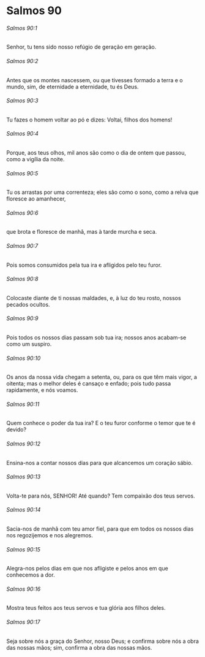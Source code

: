 # Salmos 90

###### Salmos 90:1

Senhor, tu tens sido nosso refúgio de geração em geração.

###### Salmos 90:2

Antes que os montes nascessem, ou que tivesses formado a terra e o mundo, sim, de eternidade a eternidade, tu és Deus.

###### Salmos 90:3

Tu fazes o homem voltar ao pó e dizes: Voltai, filhos dos homens!

###### Salmos 90:4

Porque, aos teus olhos, mil anos são como o dia de ontem que passou, como a vigília da noite.

###### Salmos 90:5

Tu os arrastas por uma correnteza; eles são como o sono, como a relva que floresce ao amanhecer,

###### Salmos 90:6

que brota e floresce de manhã, mas à tarde murcha e seca.

###### Salmos 90:7

Pois somos consumidos pela tua ira e afligidos pelo teu furor.

###### Salmos 90:8

Colocaste diante de ti nossas maldades, e, à luz do teu rosto, nossos pecados ocultos.

###### Salmos 90:9

Pois todos os nossos dias passam sob tua ira; nossos anos acabam-se como um suspiro.

###### Salmos 90:10

Os anos da nossa vida chegam a setenta, ou, para os que têm mais vigor, a oitenta; mas o melhor deles é cansaço e enfado; pois tudo passa rapidamente, e nós voamos.

###### Salmos 90:11

Quem conhece o poder da tua ira? E o teu furor conforme o temor que te é devido?

###### Salmos 90:12

Ensina-nos a contar nossos dias para que alcancemos um coração sábio.

###### Salmos 90:13

Volta-te para nós, SENHOR! Até quando? Tem compaixão dos teus servos.

###### Salmos 90:14

Sacia-nos de manhã com teu amor fiel, para que em todos os nossos dias nos regozijemos e nos alegremos.

###### Salmos 90:15

Alegra-nos pelos dias em que nos afligiste e pelos anos em que conhecemos a dor.

###### Salmos 90:16

Mostra teus feitos aos teus servos e tua glória aos filhos deles.

###### Salmos 90:17

Seja sobre nós a graça do Senhor, nosso Deus; e confirma sobre nós a obra das nossas mãos; sim, confirma a obra das nossas mãos.

